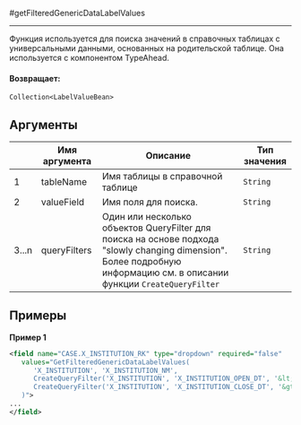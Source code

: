 #getFilteredGenericDataLabelValues

---

Функция используется для поиска значений в справочных таблицах с универсальными данными, основанных на родительской таблице.
Она используется с компонентом TypeAhead.

#### Возвращает:

`Collection<LabelValueBean>`

## Аргументы

|  | Имя аргумента | Описание | Тип значения |
| --- | --- | --- | --- |
| 1 | tableName | Имя таблицы в справочной таблице | `String` |
| 2 | valueField | Имя поля для поиска. | `String` |
| 3...n | queryFilters | Один или несколько объектов QueryFilter для поиска на основе подхода "slowly changing dimension". Более подробную информацию см. в описании функции `CreateQueryFilter` | `String` |

## Примеры

**Пример 1**
```xml
<field name="CASE.X_INSTITUTION_RK" type="dropdown" required="false"
   values="GetFilteredGenericDataLabelValues(
      'X_INSTITUTION', 'X_INSTITUTION_NM',
      CreateQueryFilter('X_INSTITUTION', 'X_INSTITUTION_OPEN_DT', '&lt;=', CASE.CREATE_DTTM),
      CreateQueryFilter('X_INSTITUTION', 'X_INSTITUTION_CLOSE_DT', '&gt;=', CASE.CREATE_DTTM)
   )">
...
</field>
```

